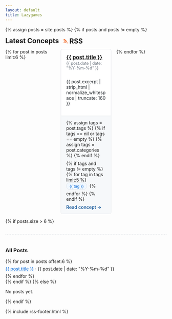 ```yaml
---
layout: default
title: Lazygames
---
```


<style>
/* Scoped styling for the homepage only (Cayman-friendly) */

.section-title { margin: 0 0 0.75rem 0; }
.grid { display: grid; grid-template-columns: repeat(1, 1fr); gap: 1rem; }
@media (min-width: 640px) { .grid { grid-template-columns: repeat(2, 1fr); } }
@media (min-width: 960px) { .grid { grid-template-columns: repeat(3, 1fr); } }

.card { background: #fff; border: 1px solid #e1e4e8; border-radius: 6px; overflow: hidden; display: flex; flex-direction: column; transition: transform 120ms ease, box-shadow 120ms ease; }
.card:hover { transform: translateY(-2px); box-shadow: 0 6px 16px rgba(0,0,0,0.08); }
.card-header { padding: 0.9rem 1rem 0.25rem 1rem; }
.card-title { margin: 0; font-weight: 700; font-size: 1.05rem; }
.card-meta { color: #6a737d; font-size: 0.9em; margin: 0.1rem 0 0.5rem 0; }
.card-body { padding: 0 1rem 1rem 1rem; color: #24292e; }
.card-footer { margin-top: auto; padding: 0.75rem 1rem; background: #f6f8fa; border-top: 1px solid #e1e4e8; display: flex; align-items: center; justify-content: space-between; gap: 0.5rem; flex-wrap: wrap; }
.card-link { text-decoration: none; color: #155799; font-weight: 600; }
/* Tag chips to match post page */
.tags { display: inline; }
.tag { display:inline-block;background:#f1f8ff;border:1px solid #e1e4e8;color:#0366d6;border-radius:999px;padding:0.15rem 0.55rem;margin:0 0.25rem 0.25rem 0;font-size:0.85em; }

.archive {
  margin-top: 2rem; padding-top: 1rem; border-top: 1px dashed #e1e4e8;
}
.archive ul { list-style: none; padding-left: 0; margin: 0; }
.archive li { margin: 0.35rem 0; }
.archive a { color: #0366d6; }
</style>

<!-- Home subtitle moved back into header hero via header.html; remove external copy. -->

{% assign posts = site.posts %}
{% if posts and posts != empty %}
  <h2 class="section-title" id="latest">Latest Concepts
    <a href="{{ '/feed.xml' | relative_url }}" type="application/rss+xml" aria-label="Subscribe to RSS" style="margin-left:8px;display:inline-flex;align-items:center;gap:6px;text-decoration:none;vertical-align:middle">
      <svg style="width:14px;height:14px" viewBox="0 0 24 24" xmlns="http://www.w3.org/2000/svg" aria-hidden="true" focusable="false">
        <circle cx="6.18" cy="17.82" r="2.18" fill="#f26522"/>
        <path d="M4 11a9 9 0 0 1 9 9h3A12 12 0 0 0 4 8v3z" fill="#f26522"/>
        <path d="M4 6c9.39 0 17 7.61 17 17h3C24 11.85 12.15 0 4 0v6z" fill="#f26522"/>
      </svg>
      RSS
    </a>
  </h2>
  <div class="grid">
    {% for post in posts limit:6 %}
    <article class="card">
      <div class="card-header">
        <h3 class="card-title"><a href="{{ post.url | relative_url }}">{{ post.title }}</a></h3>
        <p class="card-meta">{{ post.date | date: "%Y-%m-%d" }}</p>
      </div>
      <div class="card-body">
        <p>{{ post.excerpt | strip_html | normalize_whitespace | truncate: 160 }}</p>
      </div>
      <div class="card-footer">
        {% assign tags = post.tags %}
        {% if tags == nil or tags == empty %}
          {% assign tags = post.categories %}
        {% endif %}
        <div>
        {% if tags and tags != empty %}
          <span class="tags">
            {% for tag in tags limit:5 %}
              <span class="tag">{{ tag }}</span>
            {% endfor %}
          </span>
        {% endif %}
        </div>
        <a class="card-link" href="{{ post.url | relative_url }}">Read concept →</a>
      </div>
    </article>
    {% endfor %}
  </div>

  {% if posts.size > 6 %}
  <div class="archive">
    <h3>All Posts</h3>
    <ul>
    {% for post in posts offset:6 %}
      <li> <a href="{{ post.url | relative_url }}">{{ post.title }}</a> · <span class="post-date">{{ post.date | date: "%Y-%m-%d" }}</span> </li>
    {% endfor %}
    </ul>
  </div>
  {% endif %}
{% else %}
  <p>No posts yet.</p>
{% endif %}

{% include rss-footer.html %}
